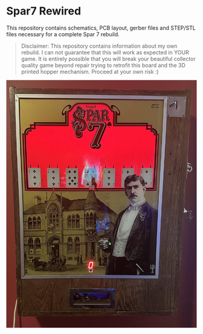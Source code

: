 # Spar7 Rewired

This repository contains schematics, PCB layout, gerber files and STEP/STL files necessary for a complete Spar 7 rebuild.

 > Disclaimer: This repository contains information about my own rebuild. I can not guarantee that this will work as expected in YOUR game. It is entirely possible that you will break your beautiful collector quality game beyond repair trying to retrofit this board and the 3D printed hopper mechanism. Proceed at your own risk :)

![Spar7](pictures/front.jpg)
